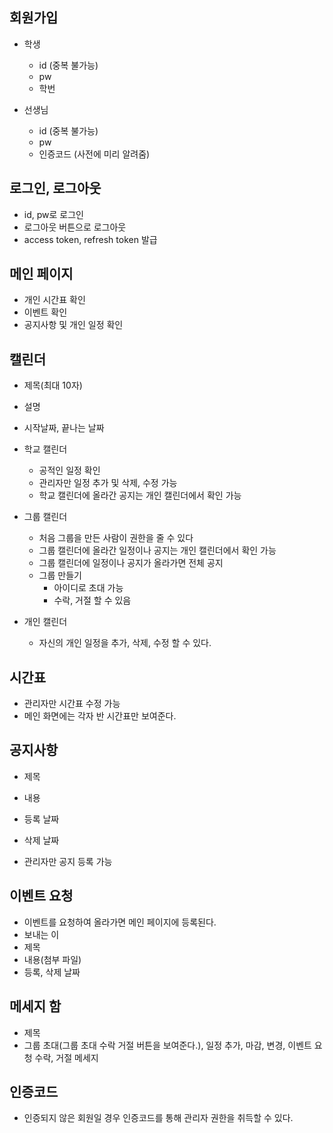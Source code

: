 ## 회원가입

- 학생
    - id (중복 불가능)
    - pw 
    - 학번 

- 선생님
    - id (중복 불가능)
    - pw
    - 인증코드 (사전에 미리 알려줌)

## 로그인, 로그아웃

- id, pw로 로그인
- 로그아웃 버튼으로 로그아웃
- access token, refresh token 발급

## 메인 페이지

- 개인 시간표 확인
- 이벤트 확인
- 공지사항 및 개인 일정 확인

## 캘린더

- 제목(최대 10자)
- 설명
- 시작날짜, 끝나는 날짜

- 학교 캘린더

    - 공적인 일정 확인
    - 관리자만 일정 추가 및 삭제, 수정 가능
    - 학교 캘린더에 올라간 공지는 개인 캘린더에서 확인 가능

- 그룹 캘린더

    - 처음 그룹을 만든 사람이 권한을 줄 수 있다
    - 그룹 캘린더에 올라간 일정이나 공지는 개인 캘린더에서 확인 가능
    - 그룹 캘린더에 일정이나 공지가 올라가면 전체 공지
    - 그룹 만들기
        - 아이디로 초대 가능
        - 수락, 거절 할 수 있음

- 개인 캘린더

    - 자신의 개인 일정을 추가, 삭제, 수정 할 수 있다.


## 시간표

- 관리자만 시간표 수정 가능
- 메인 화면에는 각자 반 시간표만 보여준다.

## 공지사항

- 제목
- 내용
- 등록 날짜
- 삭제 날짜

- 관리자만 공지 등록 가능

## 이벤트 요청

- 이벤트를 요청하여 올라가면 메인 페이지에 등록된다.
- 보내는 이
- 제목
- 내용(첨부 파일)
- 등록, 삭제 날짜

## 메세지 함

- 제목
- 그룹 초대(그룹 초대 수락 거절 버튼을 보여준다.), 일정 추가, 마감, 변경, 이벤트 요청 수락, 거절 메세지

## 인증코드

- 인증되지 않은 회원일 경우 인증코드를 통해 관리자 권한을 취득할 수 있다.